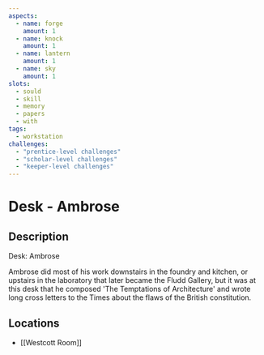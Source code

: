 ```yaml
---
aspects: 
  - name: forge
    amount: 1
  - name: knock
    amount: 1
  - name: lantern
    amount: 1
  - name: sky
    amount: 1
slots:
  - sould
  - skill
  - memory
  - papers
  - with
tags:
  - workstation
challenges:
  - "prentice-level challenges"
  - "scholar-level challenges"
  - "keeper-level challenges"
---
```


# Desk - Ambrose

## Description
Desk: Ambrose

Ambrose did most of his work downstairs in the foundry and kitchen, or upstairs in the laboratory that later became the Fludd Gallery, but it was at this desk that he composed 'The Temptations of Architecture' and wrote long cross letters to the Times about the flaws of the British constitution.
## Locations
- [[Westcott Room]]